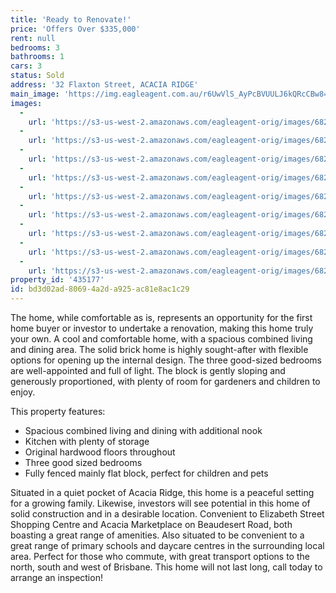 ```yaml
---
title: 'Ready to Renovate!'
price: 'Offers Over $335,000'
rent: null
bedrooms: 3
bathrooms: 1
cars: 3
status: Sold
address: '32 Flaxton Street, ACACIA RIDGE'
main_image: 'https://img.eagleagent.com.au/r6UwVlS_AyPcBVUULJ6kQRcCBw8=/1280x854/smart/https://s3-us-west-2.amazonaws.com/eagleagent-orig/images/6821362/125962830-image-M.jpg'
images:
  -
    url: 'https://s3-us-west-2.amazonaws.com/eagleagent-orig/images/6821370/125962830-image-H.jpg'
  -
    url: 'https://s3-us-west-2.amazonaws.com/eagleagent-orig/images/6821369/125962830-image-G.jpg'
  -
    url: 'https://s3-us-west-2.amazonaws.com/eagleagent-orig/images/6821368/125962830-image-F.jpg'
  -
    url: 'https://s3-us-west-2.amazonaws.com/eagleagent-orig/images/6821367/125962830-image-E.jpg'
  -
    url: 'https://s3-us-west-2.amazonaws.com/eagleagent-orig/images/6821366/125962830-image-D.jpg'
  -
    url: 'https://s3-us-west-2.amazonaws.com/eagleagent-orig/images/6821365/125962830-image-C.jpg'
  -
    url: 'https://s3-us-west-2.amazonaws.com/eagleagent-orig/images/6821364/125962830-image-B.jpg'
  -
    url: 'https://s3-us-west-2.amazonaws.com/eagleagent-orig/images/6821363/125962830-image-A.jpg'
  -
    url: 'https://s3-us-west-2.amazonaws.com/eagleagent-orig/images/6821362/125962830-image-M.jpg'
property_id: '435177'
id: bd3d02ad-8069-4a2d-a925-ac81e8ac1c29
---
```

The home, while comfortable as is, represents an opportunity for the first home buyer or investor to undertake a renovation, making this home truly your own. A cool and comfortable home, with a spacious combined living and dining area. The solid brick home is highly sought-after with flexible options for opening up the internal design. The three good-sized bedrooms are well-appointed and full of light. The block is gently sloping and generously proportioned, with plenty of room for gardeners and children to enjoy.

This property features:

* Spacious combined living and dining with additional nook
* Kitchen with plenty of storage
* Original hardwood floors throughout
* Three good sized bedrooms
* Fully fenced mainly flat block, perfect for children and pets

Situated in a quiet pocket of Acacia Ridge, this home is a peaceful setting for a growing family. Likewise, investors will see potential in this home of solid construction and in a desirable location. Convenient to Elizabeth Street Shopping Centre and Acacia Marketplace on Beaudesert Road, both boasting a great range of amenities. Also situated to be convenient to a great range of primary schools and daycare centres in the surrounding local area. Perfect for those who commute, with great transport options to the north, south and west of Brisbane. This home will not last long, call today to arrange an inspection!